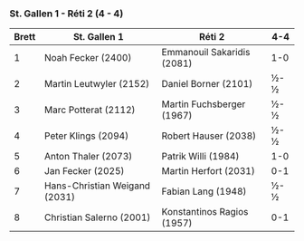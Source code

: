 ### St. Gallen 1 - Réti 2 (4 - 4)

| Brett | St. Gallen 1                  | Réti 2                     | 4-4 |
|-------|-------------------------------|----------------------------|-----|
| 1     | Noah Fecker (2400)            | Emmanouil Sakaridis (2081) | 1-0 |
| 2     | Martin Leutwyler (2152)       | Daniel Borner (2101)       | ½-½ |
| 3     | Marc Potterat (2112)          | Martin Fuchsberger (1967)  | ½-½ |
| 4     | Peter Klings (2094)           | Robert Hauser (2038)       | ½-½ |
| 5     | Anton Thaler (2073)           | Patrik Willi (1984)        | 1-0 |
| 6     | Jan Fecker (2025)             | Martin Herfort (2031)      | 0-1 |
| 7     | Hans-Christian Weigand (2031) | Fabian Lang (1948)         | ½-½ |
| 8     | Christian Salerno (2001)      | Konstantinos Ragios (1957) | 0-1 |
